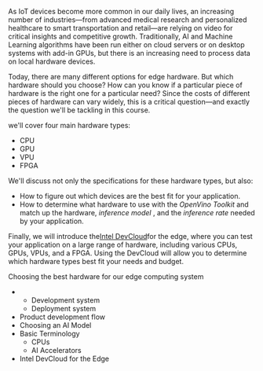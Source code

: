As IoT devices become more common in our daily lives, an increasing number of industries—from advanced medical research and personalized healthcare to smart transportation and retail—are relying on video for critical insights and competitive growth. Traditionally, AI and Machine Learning algorithms have been run either on cloud servers or on desktop systems with add-in GPUs, but there is an increasing need to process data on local hardware devices.

Today, there are many different options for edge hardware. But which hardware should you choose? How can you know if a particular piece of hardware is the right one for a particular need? Since the costs of different pieces of hardware can vary widely, this is a critical question—and exactly the question we'll be tackling in this course.

we'll cover four main hardware types:

* CPU
* GPU
* VPU
* FPGA

We'll discuss not only the specifications for these hardware types, but also:

* How to figure out which devices are the best fit for your application.
* How to determine what hardware to use with the
  _OpenVino Toolkit_
  and match up the hardware,
  _inference model_
  , and the
  _inference rate_
  needed by your application.

Finally, we will introduce the[Intel DevCloud](https://devcloud.intel.com/edge/)for the edge, where you can test your application on a large range of hardware, including various CPUs, GPUs, VPUs, and a FPGA. Using the DevCloud will allow you to determine which hardware types best fit your needs and budget.

Choosing the best hardware for our edge computing system

* * Development system
  * Deployment system
* Product development flow
* Choosing an AI Model
* Basic Terminology
  * CPUs
  * AI Accelerators
* Intel DevCloud for the Edge



